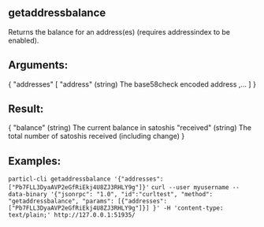 ## getaddressbalance

Returns the balance for an address(es) (requires addressindex to be enabled).

## Arguments:
{
  "addresses"
    [
      "address"  (string) The base58check encoded address
      ,...
    ]
}

## Result:
{
  "balance"  (string) The current balance in satoshis
  "received"  (string) The total number of satoshis received (including change)
}

## Examples:
`particl-cli getaddressbalance '{"addresses": ["Pb7FLL3DyaAVP2eGfRiEkj4U8ZJ3RHLY9g"]}'`
`curl --user myusername --data-binary '{"jsonrpc": "1.0", "id":"curltest", "method": "getaddressbalance", "params": [{"addresses": ["Pb7FLL3DyaAVP2eGfRiEkj4U8ZJ3RHLY9g"]}] }' -H 'content-type: text/plain;' http://127.0.0.1:51935/`
